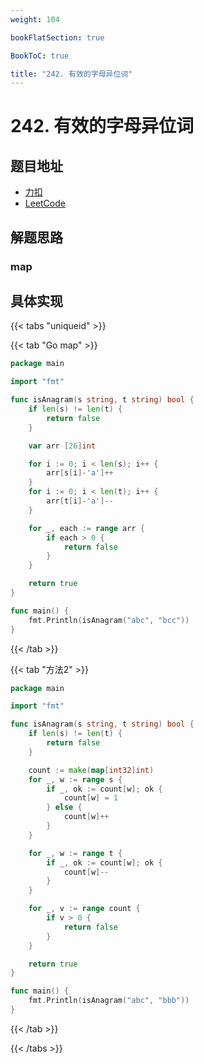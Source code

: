 ```yaml
---
weight: 104

bookFlatSection: true

BookToC: true

title: "242. 有效的字母异位词"
---
```


# 242. 有效的字母异位词

## 题目地址

+ [力扣](https://leetcode.cn/problems/valid-anagram/)
+ [LeetCode](https://leetcode.com/problems/valid-anagram/)

## 解题思路

### map

## 具体实现

{{< tabs "uniqueid" >}}

{{< tab "Go map" >}}

```go
package main

import "fmt"

func isAnagram(s string, t string) bool {
	if len(s) != len(t) {
		return false
	}

	var arr [26]int

	for i := 0; i < len(s); i++ {
		arr[s[i]-'a']++
	}
	for i := 0; i < len(t); i++ {
		arr[t[i]-'a']--
	}

	for _, each := range arr {
		if each > 0 {
			return false
		}
	}

	return true
}

func main() {
	fmt.Println(isAnagram("abc", "bcc"))
}


```

{{< /tab  >}}

{{< tab "方法2" >}}

```go
package main

import "fmt"

func isAnagram(s string, t string) bool {
	if len(s) != len(t) {
		return false
	}

	count := make(map[int32]int)
	for _, w := range s {
		if _, ok := count[w]; ok {
			count[w] = 1
		} else {
			count[w]++
		}
	}

	for _, w := range t {
		if _, ok := count[w]; ok {
			count[w]--
		}
	}

	for _, v := range count {
		if v > 0 {
			return false
		}
	}

	return true
}

func main() {
	fmt.Println(isAnagram("abc", "bbb"))
}

```

{{< /tab  >}}

{{< /tabs  >}}
